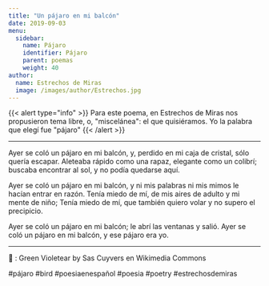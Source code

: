 ```yaml
---
title: "Un pájaro en mi balcón"
date: 2019-09-03
menu:
  sidebar:
    name: Pájaro
    identifier: Pájaro
    parent: poemas
    weight: 40
author:
  name: Estrechos de Miras
  image: /images/author/Estrechos.jpg
---
```


{{< alert type="info" >}} 
Para este poema, en Estrechos de Miras nos propusieron tema libre, o, "miscelánea": el que quisiéramos. Yo la palabra que elegí fue "pájaro"
{{< /alert >}}

---

Ayer se coló un pájaro en mi balcón,
y, perdido en mi caja de cristal, sólo quería escapar.
Aleteaba rápido como una rapaz, elegante como un colibrí;
buscaba encontrar al sol, y no podía quedarse aquí.

Ayer se coló un pájaro en mi balcón,
y ni mis palabras ni mis mimos le hacían entrar en razón.
Tenía miedo de mí, de mis aires de adulto y mi mente de niño;
Tenía miedo de mí, que también quiero volar y no supero el precipicio.

Ayer se coló un pájaro en mi balcón; le abrí las ventanas y salió.
Ayer se coló un pájaro en mi balcón, y ese pájaro era yo.

---

📸 : Green Violetear by Sas Cuyvers en Wikimedia Commons

#pájaro #bird #poesiaenespañol #poesia #poetry #estrechosdemiras
